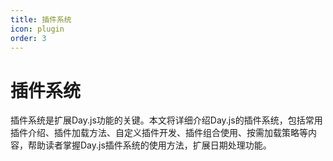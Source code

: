 ```yaml
---
title: 插件系统
icon: plugin
order: 3
---
```


# 插件系统

插件系统是扩展Day.js功能的关键。本文将详细介绍Day.js的插件系统，包括常用插件介绍、插件加载方法、自定义插件开发、插件组合使用、按需加载策略等内容，帮助读者掌握Day.js插件系统的使用方法，扩展日期处理功能。
